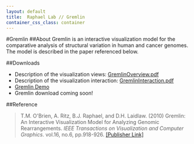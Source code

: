 ```yaml
---
layout: default
title:  Raphael Lab // Gremlin
container_css_class: container
---
```


#Gremlin
##About
Gremlin is an interactive visualization model for the comparative analysis of structural variation in human and cancer genomes.
The model is described in the paper referenced below.

<a name="download"></a>
##Downloads
* Description of the visualization views: [GremlinOverview.pdf](http://cs.brown.edu/~braphael/software/Gremlin/GremlinOverview.pdf)
* Description of the visualization interaction: [GremlinInteraction.pdf](http://cs.brown.edu/~braphael/software/Gremlin/GremlinInteraction.pdf)
* [Gremlin Demo](http://compbio.cs.brown.edu/software/Gremlin/geneVisDemo.html)
* Gremlin download coming soon!

<a name="reference"></a>
##Reference
>T.M. O'Brien, A. Ritz, B.J. Raphael, and D.H. Laidlaw. (2010)
>Gremlin: An Interactive Visualization Model for Analyzing Genomic Rearrangements.
>*IEEE Transactions on Visualization and Computer Graphics*. vol.16, no.6, pp.918-926.
>[[Publisher Link]](http://ieeexplore.ieee.org/xpls/abs_all.jsp?arnumber=5613428)
